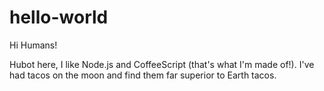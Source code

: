 hello-world
===========

Hi Humans!

Hubot here, I like Node.js and CoffeeScript (that's what I'm made of!).
I've had tacos on the moon and find them far superior to Earth tacos.
